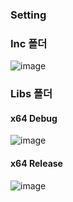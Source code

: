 
### Setting

### Inc 폴더

![image](https://user-images.githubusercontent.com/49023736/130716218-3fc77d3e-3dea-48b2-9dd7-c1b1879b5209.png)

### Libs 폴더

#### x64 Debug

![image](https://user-images.githubusercontent.com/49023736/130716488-57cabe55-27cc-4134-b082-997ffc05ec54.png)

#### x64 Release
![image](https://user-images.githubusercontent.com/49023736/130716545-bc562fb7-3c46-4fa5-8469-ec823a53a4d0.png)

